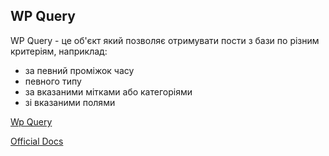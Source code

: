 ## WP Query

WP Query - це об'єкт який позволяє отримувати пости з бази по різним критеріям, наприклад:

* за певний проміжок часу
* пeвного типу
* за вказаними мітками або категоріями
* зі вказаними полями

[Wp Query](https://wp-kama.ru/function/wp_query#znakomstvo-s-wp_query)

[Official Docs](https://codex.wordpress.org/Class_Reference/WP_Query)



